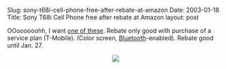 Slug: sony-t68i-cell-phone-free-after-rebate-at-amazon
Date: 2003-01-18
Title: Sony T68i Cell Phone free after rebate at Amazon
layout: post

OOoooooohh, I want <a href="http://www.amazon.com/exec/obidos/tg/detail/-/B00006IZB0/">one of these</a>. Rebate only good with purchase of a service plan (T-Mobile). (Color screen, <a href="http://www.apple.com/bluetooth">Bluetooth</a>-enabled). Rebate good until Jan. 27.

<div align="center"><a href="http://www.amazon.com/exec/obidos/tg/detail/-/B00006IZB0/"><img border="0" class="at-xid-6a010534988cd3970b0120a55cdef5970b" src="http://steveivy.typepad.com/.a/6a010534988cd3970b0120a55cdef5970b-pi" /></a></div>
